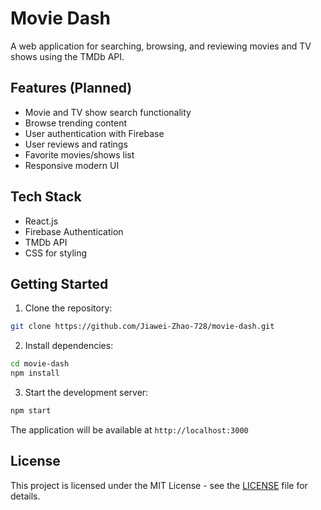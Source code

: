 # Movie Dash

A web application for searching, browsing, and reviewing movies and TV shows using the TMDb API.

## Features (Planned)

- Movie and TV show search functionality
- Browse trending content
- User authentication with Firebase
- User reviews and ratings
- Favorite movies/shows list
- Responsive modern UI

## Tech Stack

- React.js
- Firebase Authentication
- TMDb API
- CSS for styling

## Getting Started

1. Clone the repository:

```bash
git clone https://github.com/Jiawei-Zhao-728/movie-dash.git
```

2. Install dependencies:

```bash
cd movie-dash
npm install
```

3. Start the development server:

```bash
npm start
```

The application will be available at `http://localhost:3000`

## License

This project is licensed under the MIT License - see the [LICENSE](LICENSE) file for details.
